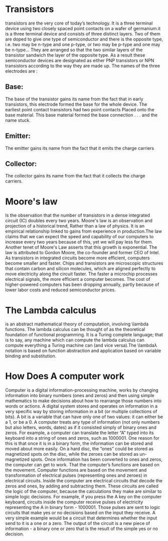 # Transistors
transistors are the very core of today’s technology. It is a three terminal device using two closely spaced point contacts on a wafer of germanium.it is a three terminal device and consists of three distinct layers. Two of them are doped to give one type of semiconductor and there is the opposite type, i.e. two may be n-type and one p-type, or two may be p-type and one may be n-type... They are arranged so that the two similar layers of the transistor sandwich the layer of the opposite type. As a result these semiconductor devices are designated as either PNP transistors or NPN transistors according to the way they are made up. The names of the three electrodes are : 
## Base: 
The base of the transistor gains its name from the fact that in early transistors, this electrode formed the base for the whole device. The earliest point contact transistors had two point contacts Placed onto the base material. This base material formed the base connection . . . and the name stuck. 
## Emitter:
The emitter gains its name from the fact that it emits the charge carriers
## Collector:
The collector gains its name from the fact that it collects the charge carriers.
# Moore's law 

Is the observation that the number of transistors in a dense integrated circuit (IC) doubles every two years. Moore's law is an observation and projection of a historical trend, Rather than a law of physics. It is an empirical relationship linked to gains from experience in production.The law claims that we can expect the speed and capability of our computers to increase every two years because of this, yet we will pay less for them. Another tenet of Moore's Law asserts that this growth is exponential. The law is attributed to Gordon Moore, the co-founder and former CEO of Intel. As transistors in integrated circuits become more efficient, computers become smaller and faster. Chips and transistors are microscopic structures that contain carbon and silicon molecules, which are aligned perfectly to move electricity along the circuit faster. The faster a microchip processes electrical signals, the more efficient a computer becomes. The cost of higher-powered computers has been dropping annually, partly because of lower labor costs and reduced semiconductor prices.
# The Lambda calculus  

is an abstract mathematical theory of computation, involving \lambda functions. The lambda calculus can be thought of as the theoretical foundation of functional programming. It is a Turing complete language; that is to say, any machine which can compute the lambda calculus can compute everything a Turing machine can (and vice versa).The \lambdaλ notation is based on function abstraction and application based on variable binding and substitution.
# How Does A computer work

Computer is a digital information-processing machine, works by changing information into binary numbers (ones and zeros) and then using simple mathematics to make  decisions about how to rearrange those numbers into words or actions. A digital system stores and operates on information in a very specific way by storing information in a bit (or multiple collections of bits). A bit is a variable that can have only one of two values: it can either be a 1, or be a 0.                                    A computer treats any type of information (not only numbers but also letters, words, dates) as if it consisted simply of binary ones and zeros. For example, a computer can translate the letter “A” typed into its keyboard into a string of ones and zeros, such as 1000001. One reason for this is that once it is in a binary form, the information can be stored and moved about more easily. On a hard disc, the “ones” could be stored as magnetized spots on the disc, while the zeroes can be stored as un-magnetized spots. Once information has been converted to ones and zeros, the computer can get to work. That the computer’s functions are based on the movement.                                                                                                                                                       Computer functions are based on the movement and transformation of electrical pulses (representing ones and zeroes) in electrical circuits. Inside the computer are electrical circuits that decode the zeros and ones, by adding and subtracting them. These circuits are called the logic of the computer, because the calculations they make are similar to simple logic decisions. For example, if you press the A key on the computer keyboard, circuits inside the computer receive pulses of electricity representing the A in binary form - 1000001. Those pulses are sent to logic circuits that make yes or no decisions based on the input they receive. A very simple example would be a circuit that determines whether the input send to it is a one or a zero. The output of the circuit is a new piece of information - a binary one or zero that is the result of the simple yes or no decision.


